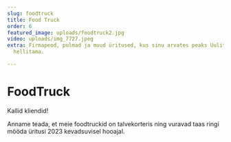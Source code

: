 ```yaml
---
slug: foodtruck
title: Food Truck
order: 6
featured_image: uploads/foodtruck2.jpg
video: uploads/img_7727.jpeg
extra: Firmapeod, pulmad ja muud üritused, kus sinu arvates peaks Uulits rahva maitsemeeli
  hellitama.

---
```

# FoodTruck

Kallid kliendid!

Anname teada, et meie foodtruckid on talvekorteris ning vuravad taas ringi mööda üritusi 2023 kevadsuvisel hooajal.